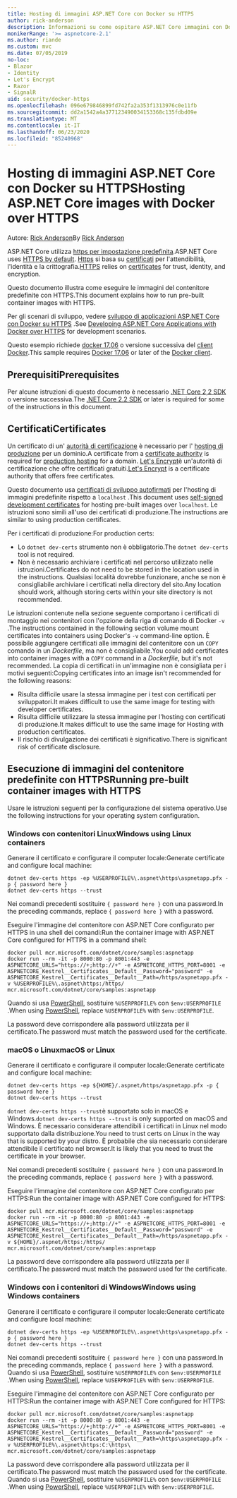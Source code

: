 ```yaml
---
title: Hosting di immagini ASP.NET Core con Docker su HTTPS
author: rick-anderson
description: Informazioni su come ospitare ASP.NET Core immagini con Docker su HTTPS
monikerRange: '>= aspnetcore-2.1'
ms.author: riande
ms.custom: mvc
ms.date: 07/05/2019
no-loc:
- Blazor
- Identity
- Let's Encrypt
- Razor
- SignalR
uid: security/docker-https
ms.openlocfilehash: 096e679846899fd742fa2a353f1313976c0e11fb
ms.sourcegitcommit: dd2a1542a4a377123490034153368c135fdbd09e
ms.translationtype: MT
ms.contentlocale: it-IT
ms.lasthandoff: 06/23/2020
ms.locfileid: "85240968"
---
```

# <a name="hosting-aspnet-core-images-with-docker-over-https"></a><span data-ttu-id="5ef50-103">Hosting di immagini ASP.NET Core con Docker su HTTPS</span><span class="sxs-lookup"><span data-stu-id="5ef50-103">Hosting ASP.NET Core images with Docker over HTTPS</span></span>

<span data-ttu-id="5ef50-104">Autore: [Rick Anderson](https://twitter.com/RickAndMSFT)</span><span class="sxs-lookup"><span data-stu-id="5ef50-104">By [Rick Anderson](https://twitter.com/RickAndMSFT)</span></span>

<span data-ttu-id="5ef50-105">ASP.NET Core utilizza [https per impostazione predefinita](/aspnet/core/security/enforcing-ssl).</span><span class="sxs-lookup"><span data-stu-id="5ef50-105">ASP.NET Core uses [HTTPS by default](/aspnet/core/security/enforcing-ssl).</span></span> <span data-ttu-id="5ef50-106">[Https](https://en.wikipedia.org/wiki/HTTPS) si basa su [certificati](https://en.wikipedia.org/wiki/Public_key_certificate) per l'attendibilità, l'identità e la crittografia.</span><span class="sxs-lookup"><span data-stu-id="5ef50-106">[HTTPS](https://en.wikipedia.org/wiki/HTTPS) relies on [certificates](https://en.wikipedia.org/wiki/Public_key_certificate) for trust, identity, and encryption.</span></span>

<span data-ttu-id="5ef50-107">Questo documento illustra come eseguire le immagini del contenitore predefinite con HTTPS.</span><span class="sxs-lookup"><span data-stu-id="5ef50-107">This document explains how to run pre-built container images with HTTPS.</span></span>

<span data-ttu-id="5ef50-108">Per gli scenari di sviluppo, vedere [sviluppo di applicazioni ASP.NET Core con Docker su HTTPS](https://github.com/dotnet/dotnet-docker/blob/master/samples/run-aspnetcore-https-development.md) .</span><span class="sxs-lookup"><span data-stu-id="5ef50-108">See [Developing ASP.NET Core Applications with Docker over HTTPS](https://github.com/dotnet/dotnet-docker/blob/master/samples/run-aspnetcore-https-development.md) for development scenarios.</span></span>

<span data-ttu-id="5ef50-109">Questo esempio richiede [docker 17,06](https://docs.docker.com/release-notes/docker-ce) o versione successiva del [client Docker](https://www.docker.com/products/docker).</span><span class="sxs-lookup"><span data-stu-id="5ef50-109">This sample requires [Docker 17.06](https://docs.docker.com/release-notes/docker-ce) or later of the [Docker client](https://www.docker.com/products/docker).</span></span>

## <a name="prerequisites"></a><span data-ttu-id="5ef50-110">Prerequisiti</span><span class="sxs-lookup"><span data-stu-id="5ef50-110">Prerequisites</span></span>

<span data-ttu-id="5ef50-111">Per alcune istruzioni di questo documento è necessario [.NET Core 2,2 SDK](https://dotnet.microsoft.com/download) o versione successiva.</span><span class="sxs-lookup"><span data-stu-id="5ef50-111">The [.NET Core 2.2 SDK](https://dotnet.microsoft.com/download) or later is required for some of the instructions in this document.</span></span>

## <a name="certificates"></a><span data-ttu-id="5ef50-112">Certificati</span><span class="sxs-lookup"><span data-stu-id="5ef50-112">Certificates</span></span>

<span data-ttu-id="5ef50-113">Un certificato di un' [autorità di certificazione](https://wikipedia.org/wiki/Certificate_authority) è necessario per l' [hosting di produzione](https://blogs.msdn.microsoft.com/webdev/2017/11/29/configuring-https-in-asp-net-core-across-different-platforms/) per un dominio.</span><span class="sxs-lookup"><span data-stu-id="5ef50-113">A certificate from a [certificate authority](https://wikipedia.org/wiki/Certificate_authority) is required for [production hosting](https://blogs.msdn.microsoft.com/webdev/2017/11/29/configuring-https-in-asp-net-core-across-different-platforms/) for a domain.</span></span> <span data-ttu-id="5ef50-114">[Let's Encrypt](https://letsencrypt.org/)è un'autorità di certificazione che offre certificati gratuiti.</span><span class="sxs-lookup"><span data-stu-id="5ef50-114">[Let's Encrypt](https://letsencrypt.org/) is a certificate authority that offers free certificates.</span></span>

<span data-ttu-id="5ef50-115">Questo documento usa [certificati di sviluppo autofirmati](https://en.wikipedia.org/wiki/Self-signed_certificate) per l'hosting di immagini predefinite rispetto a `localhost` .</span><span class="sxs-lookup"><span data-stu-id="5ef50-115">This document uses [self-signed development certificates](https://en.wikipedia.org/wiki/Self-signed_certificate) for hosting pre-built images over `localhost`.</span></span> <span data-ttu-id="5ef50-116">Le istruzioni sono simili all'uso dei certificati di produzione.</span><span class="sxs-lookup"><span data-stu-id="5ef50-116">The instructions are similar to using production certificates.</span></span>

<span data-ttu-id="5ef50-117">Per i certificati di produzione:</span><span class="sxs-lookup"><span data-stu-id="5ef50-117">For production certs:</span></span>

* <span data-ttu-id="5ef50-118">Lo `dotnet dev-certs` strumento non è obbligatorio.</span><span class="sxs-lookup"><span data-stu-id="5ef50-118">The `dotnet dev-certs` tool is not required.</span></span>
* <span data-ttu-id="5ef50-119">Non è necessario archiviare i certificati nel percorso utilizzato nelle istruzioni.</span><span class="sxs-lookup"><span data-stu-id="5ef50-119">Certificates do not need to be stored in the location used in the instructions.</span></span> <span data-ttu-id="5ef50-120">Qualsiasi località dovrebbe funzionare, anche se non è consigliabile archiviare i certificati nella directory del sito.</span><span class="sxs-lookup"><span data-stu-id="5ef50-120">Any location should work, although storing certs within your site directory is not recommended.</span></span>

<span data-ttu-id="5ef50-121">Le istruzioni contenute nella sezione seguente comportano i certificati di montaggio nei contenitori con l'opzione della riga di comando di Docker `-v` .</span><span class="sxs-lookup"><span data-stu-id="5ef50-121">The instructions contained in the following section volume mount certificates into containers using Docker's `-v` command-line option.</span></span> <span data-ttu-id="5ef50-122">È possibile aggiungere certificati alle immagini del contenitore con un `COPY` comando in un *Dockerfile*, ma non è consigliabile.</span><span class="sxs-lookup"><span data-stu-id="5ef50-122">You could add certificates into container images with a `COPY` command in a *Dockerfile*, but it's not recommended.</span></span> <span data-ttu-id="5ef50-123">La copia di certificati in un'immagine non è consigliata per i motivi seguenti:</span><span class="sxs-lookup"><span data-stu-id="5ef50-123">Copying certificates into an image isn't recommended for the following reasons:</span></span>

* <span data-ttu-id="5ef50-124">Risulta difficile usare la stessa immagine per i test con certificati per sviluppatori.</span><span class="sxs-lookup"><span data-stu-id="5ef50-124">It makes difficult to use the same image for testing with developer certificates.</span></span>
* <span data-ttu-id="5ef50-125">Risulta difficile utilizzare la stessa immagine per l'hosting con certificati di produzione.</span><span class="sxs-lookup"><span data-stu-id="5ef50-125">It makes difficult to use the same image for Hosting with production certificates.</span></span>
* <span data-ttu-id="5ef50-126">Il rischio di divulgazione dei certificati è significativo.</span><span class="sxs-lookup"><span data-stu-id="5ef50-126">There is significant risk of certificate disclosure.</span></span>

## <a name="running-pre-built-container-images-with-https"></a><span data-ttu-id="5ef50-127">Esecuzione di immagini del contenitore predefinite con HTTPS</span><span class="sxs-lookup"><span data-stu-id="5ef50-127">Running pre-built container images with HTTPS</span></span>

<span data-ttu-id="5ef50-128">Usare le istruzioni seguenti per la configurazione del sistema operativo.</span><span class="sxs-lookup"><span data-stu-id="5ef50-128">Use the following instructions for your operating system configuration.</span></span>

### <a name="windows-using-linux-containers"></a><span data-ttu-id="5ef50-129">Windows con contenitori Linux</span><span class="sxs-lookup"><span data-stu-id="5ef50-129">Windows using Linux containers</span></span>

<span data-ttu-id="5ef50-130">Generare il certificato e configurare il computer locale:</span><span class="sxs-lookup"><span data-stu-id="5ef50-130">Generate certificate and configure local machine:</span></span>

```dotnetcli
dotnet dev-certs https -ep %USERPROFILE%\.aspnet\https\aspnetapp.pfx -p { password here }
dotnet dev-certs https --trust
```

<span data-ttu-id="5ef50-131">Nei comandi precedenti sostituire `{ password here }` con una password.</span><span class="sxs-lookup"><span data-stu-id="5ef50-131">In the preceding commands, replace `{ password here }` with a password.</span></span>

<span data-ttu-id="5ef50-132">Eseguire l'immagine del contenitore con ASP.NET Core configurato per HTTPS in una shell dei comandi:</span><span class="sxs-lookup"><span data-stu-id="5ef50-132">Run the container image with ASP.NET Core configured for HTTPS in a command shell:</span></span>

```console
docker pull mcr.microsoft.com/dotnet/core/samples:aspnetapp
docker run --rm -it -p 8000:80 -p 8001:443 -e ASPNETCORE_URLS="https://+;http://+" -e ASPNETCORE_HTTPS_PORT=8001 -e ASPNETCORE_Kestrel__Certificates__Default__Password="password" -e ASPNETCORE_Kestrel__Certificates__Default__Path=/https/aspnetapp.pfx -v %USERPROFILE%\.aspnet\https:/https/ mcr.microsoft.com/dotnet/core/samples:aspnetapp
```

<span data-ttu-id="5ef50-133">Quando si usa [PowerShell](/powershell/scripting/overview), sostituire `%USERPROFILE%` con `$env:USERPROFILE` .</span><span class="sxs-lookup"><span data-stu-id="5ef50-133">When using [PowerShell](/powershell/scripting/overview), replace `%USERPROFILE%` with `$env:USERPROFILE`.</span></span>

<span data-ttu-id="5ef50-134">La password deve corrispondere alla password utilizzata per il certificato.</span><span class="sxs-lookup"><span data-stu-id="5ef50-134">The password must match the password used for the certificate.</span></span>

### <a name="macos-or-linux"></a><span data-ttu-id="5ef50-135">macOS o Linux</span><span class="sxs-lookup"><span data-stu-id="5ef50-135">macOS or Linux</span></span>

<span data-ttu-id="5ef50-136">Generare il certificato e configurare il computer locale:</span><span class="sxs-lookup"><span data-stu-id="5ef50-136">Generate certificate and configure local machine:</span></span>

```dotnetcli
dotnet dev-certs https -ep ${HOME}/.aspnet/https/aspnetapp.pfx -p { password here }
dotnet dev-certs https --trust
```

<span data-ttu-id="5ef50-137">`dotnet dev-certs https --trust`è supportato solo in macOS e Windows.</span><span class="sxs-lookup"><span data-stu-id="5ef50-137">`dotnet dev-certs https --trust` is only supported on macOS and Windows.</span></span> <span data-ttu-id="5ef50-138">È necessario considerare attendibili i certificati in Linux nel modo supportato dalla distribuzione.</span><span class="sxs-lookup"><span data-stu-id="5ef50-138">You need to trust certs on Linux in the way that is supported by your distro.</span></span> <span data-ttu-id="5ef50-139">È probabile che sia necessario considerare attendibile il certificato nel browser.</span><span class="sxs-lookup"><span data-stu-id="5ef50-139">It is likely that you need to trust the certificate in your browser.</span></span>

<span data-ttu-id="5ef50-140">Nei comandi precedenti sostituire `{ password here }` con una password.</span><span class="sxs-lookup"><span data-stu-id="5ef50-140">In the preceding commands, replace `{ password here }` with a password.</span></span>

<span data-ttu-id="5ef50-141">Eseguire l'immagine del contenitore con ASP.NET Core configurato per HTTPS:</span><span class="sxs-lookup"><span data-stu-id="5ef50-141">Run the container image with ASP.NET Core configured for HTTPS:</span></span>

```console
docker pull mcr.microsoft.com/dotnet/core/samples:aspnetapp
docker run --rm -it -p 8000:80 -p 8001:443 -e ASPNETCORE_URLS="https://+;http://+" -e ASPNETCORE_HTTPS_PORT=8001 -e ASPNETCORE_Kestrel__Certificates__Default__Password="password" -e ASPNETCORE_Kestrel__Certificates__Default__Path=/https/aspnetapp.pfx -v ${HOME}/.aspnet/https:/https/ mcr.microsoft.com/dotnet/core/samples:aspnetapp
```

<span data-ttu-id="5ef50-142">La password deve corrispondere alla password utilizzata per il certificato.</span><span class="sxs-lookup"><span data-stu-id="5ef50-142">The password must match the password used for the certificate.</span></span>

### <a name="windows-using-windows-containers"></a><span data-ttu-id="5ef50-143">Windows con i contenitori di Windows</span><span class="sxs-lookup"><span data-stu-id="5ef50-143">Windows using Windows containers</span></span>

<span data-ttu-id="5ef50-144">Generare il certificato e configurare il computer locale:</span><span class="sxs-lookup"><span data-stu-id="5ef50-144">Generate certificate and configure local machine:</span></span>

```dotnetcli
dotnet dev-certs https -ep %USERPROFILE%\.aspnet\https\aspnetapp.pfx -p { password here }
dotnet dev-certs https --trust
```

<span data-ttu-id="5ef50-145">Nei comandi precedenti sostituire `{ password here }` con una password.</span><span class="sxs-lookup"><span data-stu-id="5ef50-145">In the preceding commands, replace `{ password here }` with a password.</span></span> <span data-ttu-id="5ef50-146">Quando si usa [PowerShell](/powershell/scripting/overview), sostituire `%USERPROFILE%` con `$env:USERPROFILE` .</span><span class="sxs-lookup"><span data-stu-id="5ef50-146">When using [PowerShell](/powershell/scripting/overview), replace `%USERPROFILE%` with `$env:USERPROFILE`.</span></span>

<span data-ttu-id="5ef50-147">Eseguire l'immagine del contenitore con ASP.NET Core configurato per HTTPS:</span><span class="sxs-lookup"><span data-stu-id="5ef50-147">Run the container image with ASP.NET Core configured for HTTPS:</span></span>

```console
docker pull mcr.microsoft.com/dotnet/core/samples:aspnetapp
docker run --rm -it -p 8000:80 -p 8001:443 -e ASPNETCORE_URLS="https://+;http://+" -e ASPNETCORE_HTTPS_PORT=8001 -e ASPNETCORE_Kestrel__Certificates__Default__Password="password" -e ASPNETCORE_Kestrel__Certificates__Default__Path=\https\aspnetapp.pfx -v %USERPROFILE%\.aspnet\https:C:\https\ mcr.microsoft.com/dotnet/core/samples:aspnetapp
```

<span data-ttu-id="5ef50-148">La password deve corrispondere alla password utilizzata per il certificato.</span><span class="sxs-lookup"><span data-stu-id="5ef50-148">The password must match the password used for the certificate.</span></span> <span data-ttu-id="5ef50-149">Quando si usa [PowerShell](/powershell/scripting/overview), sostituire `%USERPROFILE%` con `$env:USERPROFILE` .</span><span class="sxs-lookup"><span data-stu-id="5ef50-149">When using [PowerShell](/powershell/scripting/overview), replace `%USERPROFILE%` with `$env:USERPROFILE`.</span></span>
